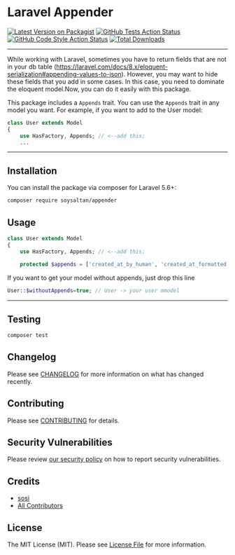 # Laravel Appender

[![Latest Version on Packagist](https://img.shields.io/packagist/v/soysaltan/appender.svg?style=flat-square)](https://packagist.org/packages/soysaltan/appender)
[![GitHub Tests Action Status](https://img.shields.io/github/workflow/status/soysaltan/appender/run-tests?label=tests)](https://github.com/soysaltan/appender/actions?query=workflow%3Arun-tests+branch%3Amain)
[![GitHub Code Style Action Status](https://img.shields.io/github/workflow/status/soysaltan/appender/Check%20&%20fix%20styling?label=code%20style)](https://github.com/soysaltan/appender/actions?query=workflow%3A"Check+%26+fix+styling"+branch%3Amain)
[![Total Downloads](https://img.shields.io/packagist/dt/soysaltan/appender.svg?style=flat-square)](https://packagist.org/packages/soysaltan/appender)

---
While working with Laravel, sometimes you have to return fields that are not in your db
table (https://laravel.com/docs/8.x/eloquent-serialization#appending-values-to-json). However, you may want to hide
these fields that you add in some cases. In this case, you need to dominate the eloquent model.Now, you can do it easily
with this package.

This package includes a `Appends` trait. You can use the `Appends` trait in any model you want. For example, if you want
to add to the User model:

```php
class User extends Model
{
    use HasFactory, Appends; // <--add this; 
    ...
```

---

## Installation

You can install the package via composer for Laravel 5.6+:

```bash
composer require soysaltan/appender
```

## Usage

```php
class User extends Model
{
    use HasFactory, Appends; // <--add this; 
    
    protected $appends = ['created_at_by_human', 'created_at_formatted'];
```

If you want to get your model without appends, just drop this line
```php
User::$withoutAppends=true; // User -> your user mmodel
```
---

## Testing

```bash
composer test
```

## Changelog

Please see [CHANGELOG](CHANGELOG.md) for more information on what has changed recently.

## Contributing

Please see [CONTRIBUTING](.github/CONTRIBUTING.md) for details.

## Security Vulnerabilities

Please review [our security policy](../../security/policy) on how to report security vulnerabilities.

## Credits

- [sosi](https://github.com/soysaltan)
- [All Contributors](../../contributors)

## License

The MIT License (MIT). Please see [License File](LICENSE.md) for more information.
